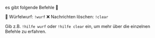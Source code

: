 es gibt folgende Befehle :robot:

:game_die: Würfelwurf: `!wurf`
:x: Nachrichten löschen: `!clear`

Gib z.B. `!hilfe wurf` oder `!hilfe clear` ein, um mehr über die einzelnen Befehle zu erfahren.